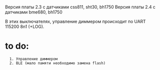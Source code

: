Версия платы 2.3 с датчиками css811, sht30, bh1750
Версия платы 2.4 с датчиками bme680, bh1750


В этих выключателях, управление диммером происходит по UART 115200 8n1 (+LOG).

# to do: 

      1. Управление диммером
      2. BLE (мало памяти необходимо замена flash)
